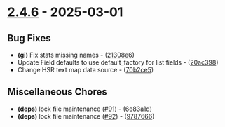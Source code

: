 # [2.4.6](https://github.com/seriaati/enka-py/compare/v2.4.5..v2.4.6) - 2025-03-01

## Bug Fixes

- **(gi)** Fix stats missing names - ([21308e6](https://github.com/seriaati/enka-py/commit/21308e6f4ffbd2944e1c676db7b34ac6f1fde1f6))
- Update Field defaults to use default_factory for list fields - ([20ac398](https://github.com/seriaati/enka-py/commit/20ac398e9ca928e7a02cbaef23d508e6bbe17fd6))
- Change HSR text map data source - ([70b2ce5](https://github.com/seriaati/enka-py/commit/70b2ce59ff931a2c84bd5f86bac77ed07c918eb5))

## Miscellaneous Chores

- **(deps)** lock file maintenance ([#91](https://github.com/seriaati/enka-py/issues/91)) - ([6e83a1d](https://github.com/seriaati/enka-py/commit/6e83a1d7c6743df2a4917168905da1018e8f2280))
- **(deps)** lock file maintenance ([#92](https://github.com/seriaati/enka-py/issues/92)) - ([9787666](https://github.com/seriaati/enka-py/commit/97876660e54cc729d47400375fb2398b7f255839))

